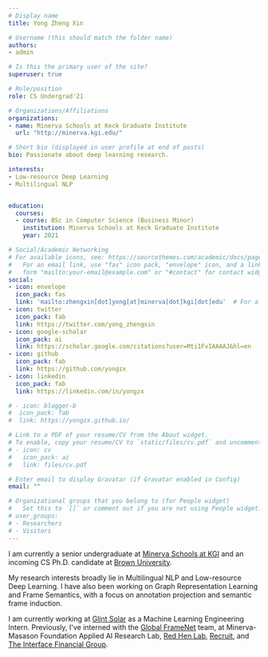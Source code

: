 ```yaml
---
# Display name
title: Yong Zheng Xin

# Username (this should match the folder name)
authors:
- admin

# Is this the primary user of the site?
superuser: true

# Role/position
role: CS Undergrad'21

# Organizations/Affiliations
organizations:
- name: Minerva Schools at Keck Graduate Institute
  url: "http://minerva.kgi.edu/"

# Short bio (displayed in user profile at end of posts)
bio: Passionate about deep learning research.

interests:
- Low-resource Deep Learning
- Multilingual NLP


education:
  courses:
  - course: BSc in Computer Science (Business Minor)
    institution: Minerva Schools at Keck Graduate Institute
    year: 2021

# Social/Academic Networking
# For available icons, see: https://sourcethemes.com/academic/docs/page-builder/#icons
#   For an email link, use "fas" icon pack, "envelope" icon, and a link in the
#   form "mailto:your-email@example.com" or "#contact" for contact widget.
social:
- icon: envelope
  icon_pack: fas
  link: 'mailto:zhengxin[dot]yong[at]minerva[dot]kgi[dot]edu'  # For a direct email link, use "mailto:zhengxin.yong@minerva.kgi.edu".
- icon: twitter
  icon_pack: fab
  link: https://twitter.com/yong_zhengxin
- icon: google-scholar
  icon_pack: ai
  link: https://scholar.google.com/citations?user=Mti1FvIAAAAJ&hl=en
- icon: github
  icon_pack: fab
  link: https://github.com/yongzx
- icon: linkedin
  icon_pack: fab
  link: https://linkedin.com/in/yongzx

# - icon: blogger-b
#  icon_pack: fab
#  link: https://yongzx.github.io/

# Link to a PDF of your resume/CV from the About widget.
# To enable, copy your resume/CV to `static/files/cv.pdf` and uncomment the lines below.
# - icon: cv
#   icon_pack: ai
#   link: files/cv.pdf

# Enter email to display Gravatar (if Gravatar enabled in Config)
email: ""

# Organizational groups that you belong to (for People widget)
#   Set this to `[]` or comment out if you are not using People widget.
# user_groups:
# - Researchers
# - Visitors
---
```


I am currently a senior undergraduate at [Minerva Schools at KGI](http://minerva.kgi.edu/) and an incoming CS Ph.D. candidate at [Brown University](http://cs.brown.edu/).

My research interests broadly lie in Multilingual NLP and Low-resource Deep Learning. I have also been working on Graph Representation Learning and Frame Semantics, with a focus on annotation projection and semantic frame induction.

I am currently working at [Glint Solar](https://www.glintsolar.co/) as a Machine Learning Engineering Intern. Previously, I've interned with the [Global FrameNet](https://www.globalframenet.org/) team, at Minerva-Masason Foundation Applied AI Research Lab, [Red Hen Lab](https://www.redhenlab.org/home), [Recruit](https://recruit-holdings.com/), and [The Interface Financial Group](https://www.interfacefinancial.com/).
